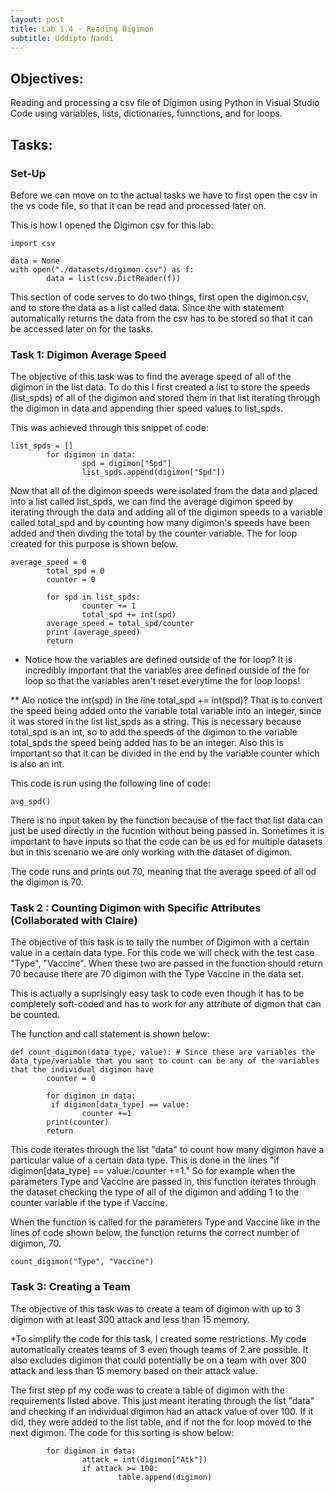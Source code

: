 ```yaml
---
layout: post
title: Lab 1.4 - Reading Digimon 
subtitle: Uddipto Nandi
---
```


## Objectives:
Reading and processing a csv file of Digimon using Python in Visual Studio Code using variables, lists, dictionaries, funnctions, and for loops. 

## Tasks:

### Set-Up
Before we can move on to the actual tasks we have to first open the csv in the vs code file, so that it can be read and processed later on. 

This is how I opened the Digimon csv for this lab:
```
import csv

data = None
with open("./datasets/digimon.csv") as f:
        data = list(csv.DictReader(f))
```
This section of code serves to do two things, first open the digimon.csv, and to store the data as a list called data. Since the with statement automatically returns the data from the csv has to be stored so that it can be accessed later on for the tasks. 

### Task 1: Digimon Average Speed
The objective of this task was to find the average speed of all of the digimon in the list data. To do this I first created a list to store the speeds (list_spds) of all of the digimon and stored them in that list iterating through the digimon in data and appending thier speed values to list_spds. 

This was achieved through this snippet of code:

```
list_spds = []
        for digimon in data: 
                spd = digimon["Spd"]
                list_spds.append(digimon["Spd"])
```
Now that all of the digimon speeds were isolated from the data and placed into a list called list_spds, we can find the average digimon speed by iterating through the data and adding all of the digimon speeds to a variable called total_spd and by counting how many digimon's speeds have been added and then divding the total by the counter variable. The for loop created for this purpose is shown below.
```
average_speed = 0
        total_spd = 0
        counter = 0

        for spd in list_spds:
                counter += 1
                total_spd += int(spd) 
        average_speed = total_spd/counter 
        print (average_speed)
        return
```
* Notice how the variables are defined outside of the for loop? It is incredibly important that the variables aree defined outside of the for loop so that the variables aren't reset everytime the for loop loops!
 
** Alo notice the int(spd) in the line total_spd += int(spd)? That is to convert the speed being added onto the variable total variable into an integer, since it was stored in the list list_spds as a string. This is necessary because total_spd is an int, so to add the speeds of the digimon to the variable total_spds the speed being added has to be an integer. Also this is important so that it can be divided in the end by the variable counter which is also an int. 

This code is run using the following line of code: 
```
avg_spd()
```
There is no input taken by the function because of the fact that list data can just be used directly in the fucntion without being passed in. Sometimes it is important to have inputs so that the code can be us
ed for multiple datasets but in this scenario we are only working with the dataset of digimon. 

The code runs and prints out 70, meaning that the average speed of all od the digimon is 70. 

### Task 2 : Counting Digimon with Specific Attributes (Collaborated with Claire)

The objective of this task is to tally the number of Digimon with a certain value in a certain data type. For this code we will check with the test case "Type", "Vaccine". When these two are passed in the function should return 70 because there are 70 digimon with the Type Vaccine in the data set. 

This is actually a suprisingly easy task to code even though it has to be completely soft-coded and has to work for any attribute of digmon that can be counted. 

The function and call statement is shown below: 
```
def count_digimon(data_type, value): # Since these are variables the data_type/variable that you want to count can be any of the variables that the individual digimon have
        counter = 0

        for digimon in data:
         if digimon[data_type] == value:
                counter +=1
        print(counter)
        return
```
This code iterates through the list "data" to count how many digimon have a particular value of a certain data type. This is done in the lines "if digimon[data_type] == value:/counter +=1." So for example when the parameters Type and Vaccine are passed in, this function iterates through the dataset checking the type of all of the digimon and adding 1 to the counter variable if the type if Vaccine. 

When the function is called for the parameters Type and Vaccine like in the lines of code shown below, the function returns the correct number of digimon, 70.
```
count_digimon("Type", "Vaccine")
```

### Task 3: Creating a Team

The objective of this task was to create a team of digimon with up to 3 digimon with at least 300 attack and less than 15 memory. 

*To simplify the code for this task, I created some restrictions. My code automatically creates teams of 3 even though teams of 2 are possible. It also excludes digimon that could potentially be on a team with over 300 attack and less than 15 memory based on their attack value. 

The first step pf my code was to create a table of digimon with the requirements listed above. This just meant iterating through the list "data" and checking if an individual digimon had an attack value of over 100. If it did, they were added to the list table, and if not the for loop moved to the next digimon. The code for this sorting is show below: 
```
        for digimon in data: 
                attack = int(digimon["Atk"])
                if attack >= 100:
                        table.append(digimon)
```
